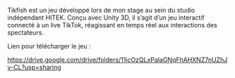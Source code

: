 Tikfish est un jeu développé lors de mon stage au sein du studio indépendant HITEK.
Conçu avec Unity 3D, il s’agit d’un jeu interactif connecté à un live TikTok, réagissant en temps réel aux interactions des spectateurs.

Lien pour télécharger le jeu :

https://drive.google.com/drive/folders/11jcOzQLxPalaGNqFhAHXNZ7nUZhJv-CL?usp=sharing



